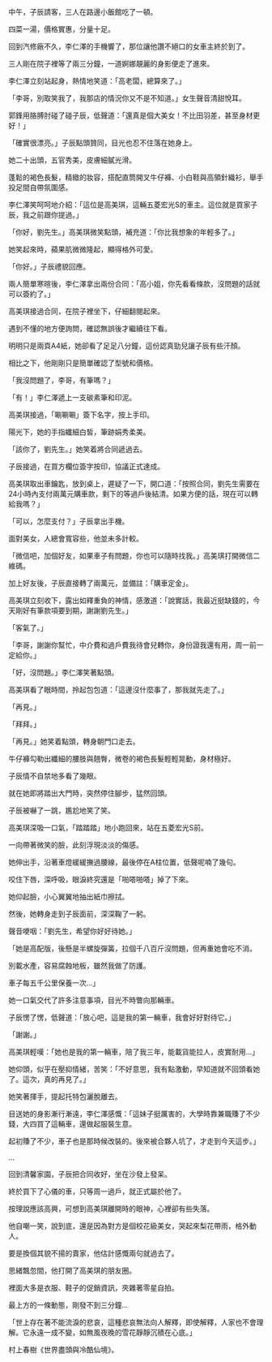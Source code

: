 中午，子辰請客，三人在路邊小飯館吃了一頓。  

四菜一湯，價格實惠，分量十足。  

回到汽修廠不久，李仁澤的手機響了，那位讓他讚不絕口的女車主終於到了。  

三人剛在院子裡等了兩三分鐘，一道婀娜靚麗的身影便走了進來。  

李仁澤立刻站起身，熱情地笑道：「高老闆，總算來了。」  

「李哥，別取笑我了，我那店的情況你又不是不知道。」女生聲音清甜悅耳。  

郭鋒用胳膊肘碰了碰子辰，低聲道：「還真是個大美女！不比田羽差，甚至身材更好！」  

「確實很漂亮。」子辰點頭贊同，目光也忍不住落在她身上。  

她二十出頭，五官秀美，皮膚細膩光滑。  

蓬鬆的褐色長髮，精緻的妝容，搭配直筒開叉牛仔褲、小白鞋與高領針織衫，舉手投足間自帶氛圍感。  

李仁澤笑呵呵地介紹：「這位是高美琪，這輛五菱宏光S的車主。這位就是買家子辰，我之前跟你提過。」  

「你好，劉先生。」高美琪微笑點頭，補充道：「你比我想象的年輕多了。」  

她笑起來時，蘋果肌微微隆起，顯得格外可愛。  

「你好。」子辰禮貌回應。  

兩人簡單寒暄後，李仁澤拿出兩份合同：「高小姐，你先看看條款，沒問題的話就可以簽約了。」  

高美琪接過合同，在院子裡坐下，仔細翻閱起來。  

遇到不懂的地方便詢問，確認無誤後才繼續往下看。  

明明只是兩頁A4紙，她卻看了足足八分鐘，這份認真勁兒讓子辰有些汗顏。  

相比之下，他剛剛只是簡單確認了型號和價格。  

「我沒問題了，李哥，有筆嗎？」  

「有！」李仁澤遞上一支碳素筆和印泥。  

高美琪接過，「唰唰唰」簽下名字，按上手印。  

陽光下，她的手指纖細白皙，筆跡娟秀柔美。  

「該你了，劉先生。」她笑着將合同遞過去。  

子辰接過，在買方欄位簽字按印，協議正式達成。  

高美琪取出車鑰匙，放到桌上，遲疑了一下，開口道：「按照合同，劉先生需要在24小時內支付兩萬元購車款，剩下的等過戶後結清。如果方便的話，現在可以轉給我嗎？」  

「可以，怎麼支付？」子辰拿出手機。  

面對美女，人總會寬容些，他並未多計較。  

「微信吧，加個好友，如果車子有問題，你也可以隨時找我。」高美琪打開微信二維碼。  

加上好友後，子辰直接轉了兩萬元，並備註：「購車定金」。  

高美琪立刻收下，露出如釋重負的神情，感激道：「說實話，我最近挺缺錢的，今天剛好有筆款項要到期，謝謝劉先生。」  

「客氣了。」  

「李哥，謝謝你幫忙，中介費和過戶費我待會兒轉你，身份證我還有用，周一前一定給你。」  

「好，沒問題。」李仁澤笑著點頭。  

高美琪看了眼時間，拎起包包道：「這邊沒什麼事了，那我就先走了。」  

「再見。」  

「拜拜。」  

「再見。」她笑着點頭，轉身朝門口走去。  

牛仔褲勾勒出纖細的腰肢與翹臀，微卷的褐色長髮輕輕晃動，身材極好。  

子辰情不自禁地多看了幾眼。  

就在她即將踏出大門時，突然停住腳步，猛然回頭。  

子辰被嚇了一跳，尷尬地笑了笑。  

高美琪深吸一口氣，「踏踏踏」地小跑回來，站在五菱宏光S前。  

一向帶著微笑的臉，此刻浮現淡淡的傷感。  

她伸出手，沿著車燈緩緩撫過腰線，最後停在A柱位置，低聲呢喃了幾句。  

咬住下唇，深呼吸，眼淚終究還是「啪嗒啪嗒」掉了下來。  

她仰起臉，小心翼翼地抽出紙巾擦拭。  

然後，她轉身走到子辰面前，深深鞠了一躬。  

聲音哽咽：「劉先生，希望你好好待她。」  

「她是高配版，後懸是半螺旋彈簧，拉個千八百斤沒問題，但再重她會吃不消。  

別載水產，容易腐蝕地板，雖然我做了防護。  

車子每五千公里保養一次...」  

她一口氣交代了許多注意事項，目光不時瞥向那輛車。  

子辰愣了愣，低聲道：「放心吧，這是我的第一輛車，我會好好對待它。」  

「謝謝。」  

高美琪輕嘆：「她也是我的第一輛車，陪了我三年，能載貨能拉人，皮實耐用...」  

她仰頭，似乎在壓抑情緒，苦笑：「不好意思，我有點激動，早知道就不回頭看她了。這次，真的再見了。」  

她笑著揮手，提起托特包灑脫離去。  

目送她的身影漸行漸遠，李仁澤感慨：「這妹子挺厲害的，大學時靠兼職賺了不少錢，大四買了這輛車，還做起服裝生意。  

起初賺了不少，車子也是那時候改裝的。後來被合夥人坑了，才走到今天這步。」  

...  

回到清馨家園，子辰把合同收好，坐在沙發上發呆。  

終於買下了心儀的車，只等周一過戶，就正式屬於他了。  

按理說應該高興，可想到高美琪離開時的眼神，心裡卻有些失落。  

他自嘲一笑，說到底，還是因為對方是個校花級美女，哭起來梨花帶雨，格外動人。  

要是換個其貌不揚的賣家，他估計感慨兩句就過去了。  

思緒飄忽間，他打開了高美琪的朋友圈。  

裡面大多是衣服、鞋子的促銷資訊，夾雜著零星自拍。  

最上方的一條動態，剛發不到三分鐘...  

「世上存在著不能流淚的悲哀，這種悲哀無法向人解釋，即使解釋，人家也不會理解。它永遠一成不變，如無風夜晚的雪花靜靜沉積在心底。」  

村上春樹《世界盡頭與冷酷仙境》。